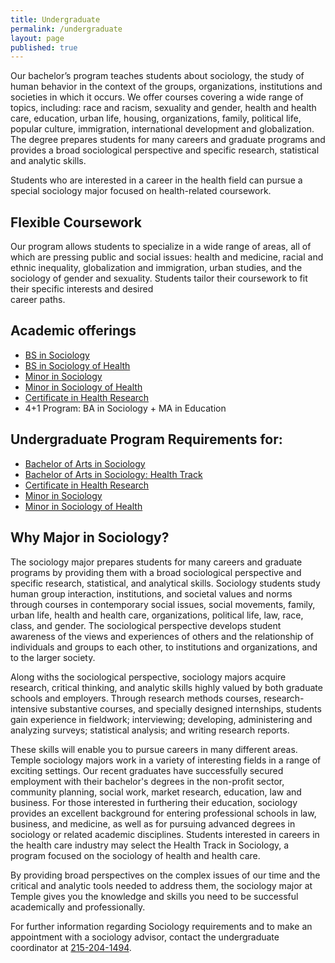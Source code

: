 ```yaml
---
title: Undergraduate
permalink: /undergraduate
layout: page
published: true
---
```

Our bachelor’s program teaches students about sociology, the study of human behavior in the context of the groups, organizations, institutions and societies in which it occurs. We offer courses covering a wide range of topics, including: race and racism, sexuality and gender, health and health care, education, urban life, housing, organizations, family, political life, popular culture, immigration, international development and globalization. The degree prepares students for many careers and graduate programs and provides a broad sociological perspective and specific research, statistical and analytic skills.

Students who are interested in a career in the health field can pursue a special sociology major focused on health-related coursework.

## Flexible Coursework

Our program allows students to specialize in a wide range of areas, all of which are pressing public and social issues: health and medicine, racial and ethnic inequality,  globalization and immigration, urban studies, and the  sociology of gender and sexuality. Students tailor their coursework to fit their specific interests and desired  
career paths.


## Academic offerings

 - [BS in Sociology](http://bulletin.temple.edu/undergraduate/liberal-arts/sociology/ba-sociology/)
 - [BS in Sociology of Health](http://bulletin.temple.edu/undergraduate/liberal-arts/sociology/ba-sociology-health-track/)
 - [Minor in Sociology](http://bulletin.temple.edu/undergraduate/liberal-arts/sociology/minor-sociology/)
 - [Minor in Sociology of Health](http://bulletin.temple.edu/undergraduate/liberal-arts/sociology/minor-sociology-health/)
 - [Certificate in Health Research](http://bulletin.temple.edu/undergraduate/liberal-arts/sociology/certificate-health-research/)
 - 4+1 Program: BA in Sociology + MA in Education
 
## Undergraduate Program Requirements for:
- [Bachelor of Arts in Sociology](http://bulletin.temple.edu/undergraduate/liberal-arts/sociology/ba-sociology/)
- [Bachelor of Arts in Sociology: Health Track](http://bulletin.temple.edu/undergraduate/liberal-arts/sociology/ba-sociology-health-track/)
- [Certificate in Health Research](http://bulletin.temple.edu/undergraduate/liberal-arts/sociology/certificate-health-research/)
- [Minor in Sociology](http://bulletin.temple.edu/undergraduate/liberal-arts/sociology/minor-sociology/)
- [Minor in Sociology of Health](http://bulletin.temple.edu/undergraduate/liberal-arts/sociology/minor-sociology-health/)

## Why Major in Sociology?

The sociology major prepares students for many careers and graduate programs by providing them with a broad sociological perspective and specific research, statistical, and analytical skills. Sociology students study human group interaction, institutions, and societal values and norms through courses in contemporary social issues, social movements, family, urban life, health and health care, organizations, political life, law, race, class, and gender. The sociological perspective develops student awareness of the views and experiences of others and the relationship of individuals and groups to each other, to institutions and organizations, and to the larger society.

Along withs the sociological perspective, sociology majors acquire research, critical thinking, and analytic skills highly valued by both graduate schools and employers. Through research methods courses, research-intensive substantive courses, and specially designed internships, students gain experience in fieldwork; interviewing; developing, administering and analyzing surveys; statistical analysis; and writing research reports.
 
These skills will enable you to pursue careers in many different areas. Temple sociology majors work in a variety of interesting fields in a range of exciting settings. Our recent graduates have successfully secured employment with their bachelor's degrees in the non-profit sector, community planning, social work, market research, education, law and business. For those interested in furthering their education, sociology provides an excellent background for entering professional schools in law, business, and medicine, as well as for pursuing advanced degrees in sociology or related academic disciplines. Students interested in careers in the health care industry may select the Health Track in Sociology, a program focused on the sociology of health and health care.

By providing broad perspectives on the complex issues of our time and the critical and analytic tools needed to address them, the sociology major at Temple gives you the knowledge and skills you need to be successful academically and professionally.

For further information regarding Sociology requirements and to make an appointment with a sociology advisor, contact the undergraduate coordinator at [215-204-1494](tel:2152041494).
